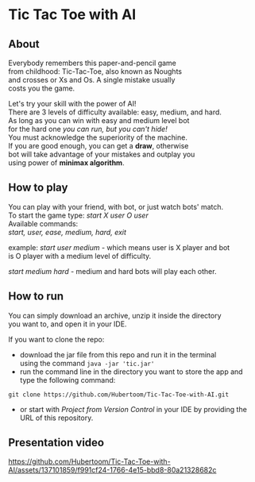 # Tic Tac Toe with AI

## About
Everybody remembers this paper-and-pencil game <br/>
from childhood: Tic-Tac-Toe, also known as Noughts <br/>
and crosses or Xs and Os. A single mistake usually <br/>
costs you the game.

Let's try your skill with the power of AI! <br/>
There are 3 levels of difficulty available: easy, medium, and hard. <br/>
As long as you can win with easy and medium level bot <br/>
for the hard one *you can run, but you can't hide!* <br/>
You must acknowledge the superiority of the machine. <br/>
If you are good enough, you can get a **draw**, otherwise <br/>
bot will take advantage of your mistakes and outplay you <br/>
using power of **minimax algorithm**. <br/>

## How to play
You can play with your friend, with bot, or just watch bots' match. <br/>
To start the game type: *start X user O user* <br/>
Available commands: <br/>
*start, user, ease, medium, hard, exit* <br/>

example:
*start user medium* - which means user is X player and bot <br/>
is O player with a medium level of difficulty. <br/>

*start medium hard* - medium and hard bots will play each other.

## How to run

You can simply download an archive, unzip it inside the directory <br/>
you want to, and open it in your IDE. <br/>

If you want to clone the repo:

- download the jar file from this repo and run it in the terminal <br/>
  using the command ``java -jar 'tic.jar'`` <br/>
- run the command line in the directory you want to store the app and type the following command:

``git clone https://github.com/Hubertoom/Tic-Tac-Toe-with-AI.git``

- or start with *Project from Version Control* in your IDE by providing the URL of this repository.

## Presentation video

https://github.com/Hubertoom/Tic-Tac-Toe-with-AI/assets/137101859/f991cf24-1766-4e15-bbd8-80a21328682c
